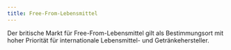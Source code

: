 ```yaml
---
title: Free-From-Lebensmittel
---
```


Der britische Markt für Free-From-Lebensmittel gilt als Bestimmungsort mit hoher Priorität für internationale Lebensmittel- und Getränkehersteller.
